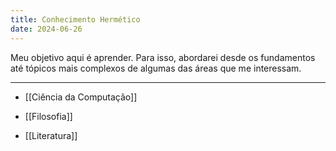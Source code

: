 ```yaml
---
title: Conhecimento Hermético
date: 2024-06-26
---
```


Meu objetivo aqui é aprender. Para isso, abordarei desde os fundamentos até tópicos mais complexos de algumas das áreas que me interessam.

---

- [[Ciência da Computação]]

- [[Filosofia]]

- [[Literatura]]
